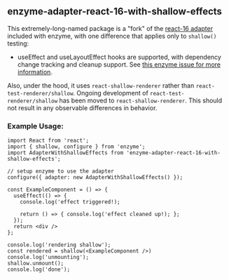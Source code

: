 ## enzyme-adapter-react-16-with-shallow-effects

This extremely-long-named package is a "fork" of the [react-16 adapter](https://github.com/enzymejs/enzyme/tree/master/packages/enzyme-adapter-react-16) included with enzyme, with one difference that applies only to `shallow()` testing:

- useEffect and useLayoutEffect hooks are supported, with dependency change tracking and cleanup support. See [this enzyme issue for more information](https://github.com/enzymejs/enzyme/issues/2086).

Also, under the hood, it uses `react-shallow-renderer` rather than `react-test-renderer/shallow`. Ongoing development of `react-test-renderer/shallow` has been moved to `react-shallow-renderer`. This should not result in any observable differences in behavior.

### Example Usage:

```
import React from 'react';
import { shallow, configure } from 'enzyme';
import AdapterWithShallowEffects from 'enzyme-adapter-react-16-with-shallow-effects';

// setup enzyme to use the adapter
configure({ adapter: new AdapterWithShallowEffects() });

const ExampleComponent = () => {
  useEffect(() => {
    console.log('effect triggered!);

    return () => { console.log('effect cleaned up!); };
  });
  return <div />
};

console.log('rendering shallow');
const rendered = shallow(<ExampleComponent />)
console.log('unmounting');
shallow.unmount();
console.log('done');
```
